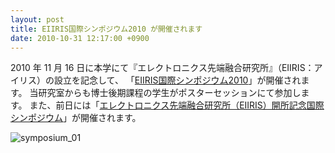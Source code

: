 ```yaml
---
layout: post
title: EIIRIS国際シンポジウム2010 が開催されます
date: 2010-10-31 12:17:00 +0900
---
```


2010 年 11 月 16 日に本学にて『エレクトロニクス先端融合研究所』（EIIRIS：アイリス）の設立を記念して、
「[EIIRIS国際シンポジウム2010](http://www.tut.ac.jp/wakate/news/51.html)」が開催されます。
当研究室からも博士後期課程の学生がポスターセッションにて参加します。
また、前日には「[エレクトロニクス先端融合研究所（EIIRIS）開所記念国際シンポジウム](http://www.tut.ac.jp/wakate/news/55.html)」が開催されます。

![symposium_01]({{site.baseurl}}/img/2010-10-31-eiiris2010.jpg)